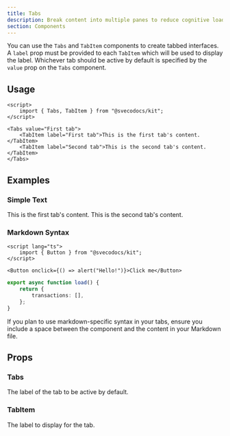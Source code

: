 ```yaml
---
title: Tabs
description: Break content into multiple panes to reduce cognitive load.
section: Components
---
```


<script>
	import { Tabs, TabItem, Callout, PropField } from "@svecodocs/kit";
</script>

You can use the `Tabs` and `TabItem` components to create tabbed interfaces. A `label` prop must be provided to each `TabItem` which will be used to display the label. Whichever tab should be active by default is specified by the `value` prop on the `Tabs` component.

## Usage

```svelte title="document.md"
<script>
	import { Tabs, TabItem } from "@svecodocs/kit";
</script>

<Tabs value="First tab">
	<TabItem label="First tab">This is the first tab's content.</TabItem>
	<TabItem label="Second tab">This is the second tab's content.</TabItem>
</Tabs>
```

## Examples

### Simple Text

<Tabs value="First tab">
<TabItem label="First tab">This is the first tab's content.</TabItem>
<TabItem label="Second tab">This is the second tab's content.</TabItem>
</Tabs>

### Markdown Syntax

<Tabs value="+page.svelte">
<TabItem label="+page.svelte">

```svelte
<script lang="ts">
	import { Button } from "@svecodocs/kit";
</script>

<Button onclick={() => alert("Hello!")}>Click me</Button>
```

</TabItem>

<TabItem label="+page.server.ts">

```ts
export async function load() {
	return {
		transactions: [],
	};
}
```

</TabItem>
</Tabs>

<Callout type="note" class="mt-8">
	If you plan to use markdown-specific syntax in your tabs, ensure you include a space between the component and the content in your Markdown file.
</Callout>

## Props

### Tabs

<PropField name="value" type="string" required>
The label of the tab to be active by default.
</PropField>

### TabItem

<PropField name="label" type="string" required>
The label to display for the tab.
</PropField>
